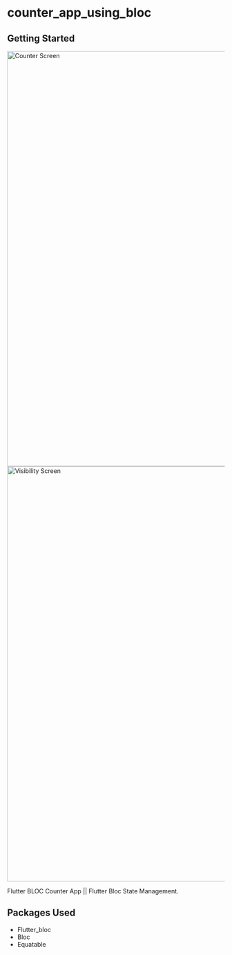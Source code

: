 # counter_app_using_bloc

## Getting Started

<img src="https://github.com/azix-khan/Counter-App-Using-Bloc/assets/138978130/2e4b0be5-9ee1-4d92-bbc4-e16c3d1e1c18" alt="Counter Screen" height="" width="959">
<img src="https://github.com/azix-khan/Counter-App-Using-Bloc/assets/138978130/5f4e2228-4fc8-40f6-b630-67c4634cd83c" alt="Visibility Screen" height="" width="959">


Flutter BLOC Counter App || Flutter Bloc State Management.

## Packages Used

- Flutter_bloc
- Bloc
- Equatable

